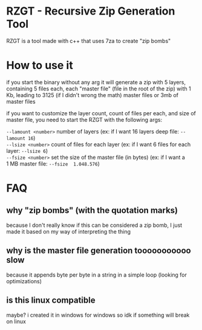 # RZGT - Recursive Zip Generation Tool

RZGT is a tool made with c++ that uses 7za to create "zip bombs"

# How to use it
if you start the binary without any arg it will generate a zip with 5 layers, containing 5 files each, each "master file" (file in the root of the zip) with 1 Kb, leading to 3125 (if I didn't wrong the math) master files or 3mb of master files

if you want to customize the layer count, count of files per each, and size of master file, you need to start the RZGT with the following args:

`--lamount <number>` number of layers (ex: if I want 16 layers deep file: `--lamount 16`)<br>
`--lsize <number>` count of files for each layer (ex: if I want 6 files for each layer: `--lsize 6`)<br>
`--fsize <number>` set the size of the master file (in bytes) (ex: if I want a 1 MB master file: `--fsize  1.048.576`)<br>

# FAQ

## why "zip bombs" (with the quotation marks)
because I don't really know if this can be considered a zip bomb, I just made it based on my way of interpreting the thing

## why is the master file generation tooooooooooo slow
because it appends byte per byte in a string in a simple loop (looking for optimizations)

## is this linux compatible
maybe? i created it in windows for windows so idk if something will break on linux
